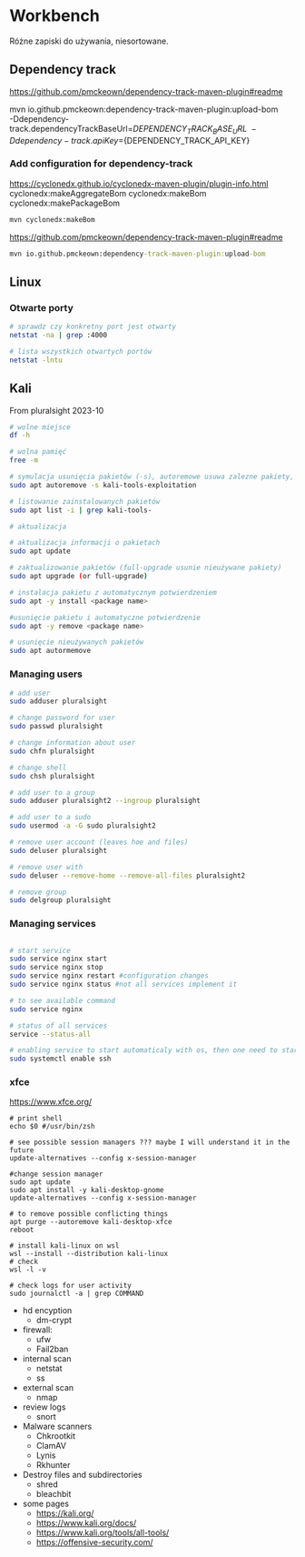 # Workbench
Różne zapiski do używania, niesortowane.
## Dependency track

<https://github.com/pmckeown/dependency-track-maven-plugin#readme>

mvn io.github.pmckeown:dependency-track-maven-plugin:upload-bom \
  -Ddependency-track.dependencyTrackBaseUrl=${DEPENDENCY_TRACK_BASE_URL} \
  -Ddependency-track.apiKey=${DEPENDENCY_TRACK_API_KEY}

### Add configuration for dependency-track

https://cyclonedx.github.io/cyclonedx-maven-plugin/plugin-info.html
cyclonedx:makeAggregateBom
cyclonedx:makeBom
cyclonedx:makePackageBom

``` cmd
mvn cyclonedx:makeBom
```

https://github.com/pmckeown/dependency-track-maven-plugin#readme

``` cmd
mvn io.github.pmckeown:dependency-track-maven-plugin:upload-bom
```

## Linux

### Otwarte porty

```bash
# sprawdz czy konkretny port jest otwarty
netstat -na | grep :4000

# lista wszystkich otwartych portów
netstat -lntu
```

## Kali
From pluralsight 2023-10

``` bash
# wolne miejsce
df -h

# wolna pamięć
free -m

# symulacja usunięcia pakietów (-s), autoremowe usuwa zalezne pakiety, samo remove tylko wybrany pakiet
sudo apt autoremove -s kali-tools-exploitation

# listowanie zainstalowanych pakietów
sudo apt list -i | grep kali-tools-

# aktualizacja

# aktualizacja informacji o pakietach
sudo apt update

# zaktualizowanie pakietów (full-upgrade usunie nieużywane pakiety)
sudo apt upgrade (or full-upgrade)

# instalacja pakietu z automatycznym potwierdzeniem
sudo apt -y install <package name>

#usunięcie pakietu i automatyczne potwierdzenie
sudo apt -y remove <package name>

# usunięcie nieużywanych pakietów
sudo apt autormemove
```

### Managing users

```bash
# add user
sudo adduser pluralsight

# change password for user
sudo passwd pluralsight

# change information about user
sudo chfn pluralsight

# change shell
sudo chsh pluralsight

# add user to a group
sudo adduser pluralsight2 --ingroup pluralsight

# add user to a sudo
sudo usermod -a -G sudo pluralsight2

# remove user account (leaves hoe and files)
sudo deluser pluralsight

# remove user with 
sudo deluser --remove-home --remove-all-files pluralsight2

# remove group
sudo delgroup pluralsight
```

### Managing services

```bash

# start service
sudo service nginx start
sudo service nginx stop
sudo service nginx restart #configuration changes
sudo service nginx status #not all services implement it

# to see available command
sudo service nginx

# status of all services
service --status-all

# enabling service to start automaticaly with os, then one need to start it manualy or reboot
sudo systemctl enable ssh
```

### xfce
<https://www.xfce.org/>

```shell
# print shell
echo $0 #/usr/bin/zsh

# see possible session managers ??? maybe I will understand it in the future
update-alternatives --config x-session-manager

#change session manager
sudo apt update
sudo apt install -y kali-desktop-gnome
update-alternatives --config x-session-manager

# to remove possible conflicting things
apt purge --autoremove kali-desktop-xfce
reboot

# install kali-linux on wsl
wsl --install --distribution kali-linux
# check
wsl -l -v

# check logs for user activity
sudo journalctl -a | grep COMMAND
```

* hd encyption
  * dm-crypt
* firewall:
  * ufw
  * Fail2ban
* internal scan
  * netstat
  * ss
* external scan
  * nmap
* review logs
  * snort
* Malware scanners
  * Chkrootkit
  * ClamAV
  * Lynis
  * Rkhunter
* Destroy files and subdirectories
  * shred
  * bleachbit
* some pages
  * <https://kali.org/>
  * <https://www.kali.org/docs/>
  * <https://www.kali.org/tools/all-tools/>
  * <https://offensive-security.com/>
